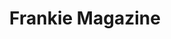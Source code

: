 ---
title: "Frankie Magazine"
draft: false
slug: "frankie-magazine"
weight: "10"
mainpage: true
related: true

block_project: {
	description: "(description coming soon)",
	work: [ 
		{class: "gallery-col-12", src: "img/illustration_frankie-magazine_cover-spread.jpg"},
		{class: "gallery-col-6", src: "img/illustration_frankie-magazine_spread-zoom-01.jpg"},
		{class: "gallery-col-6", src: "img/illustration_frankie-magazine_spread-zoom-02.jpg"},
		{class: "gallery-col-12 w-md-50 text-center", src: "img/illustration_frankie-magazine_spread-zoom-03.png"}
	]
}

---